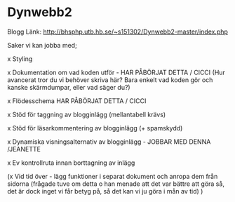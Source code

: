 # Dynwebb2
Blogg
Länk:
http://bhsphp.utb.hb.se/~s151302/Dynwebb2-master/index.php

Saker vi kan jobba med;

x Styling

x Dokumentation om vad koden utför - HAR PÅBÖRJAT DETTA / CICCI (Hur avancerat tror du vi behöver skriva här? Bara enkelt vad koden gör och kanske skärmdumpar, eller vad säger du?)

x Flödesschema HAR PÅBÖRJAT DETTA / CICCI

x Stöd för taggning av blogginlägg (mellantabell krävs)

x Stöd för läsarkommentering av blogginlägg (+ spamskydd)

x Dynamiska visningsalternativ av blogginlägg  - JOBBAR MED DENNA /JEANETTE

x Ev kontrollruta innan borttagning av inlägg

(x Vid tid över - lägg funktioner i separat dokument och anropa dem från sidorna (frågade tuve om detta o han menade att det var bättre att göra så, det är dock inget vi får betyg på, så det kan vi ju göra i mån av tid) )




